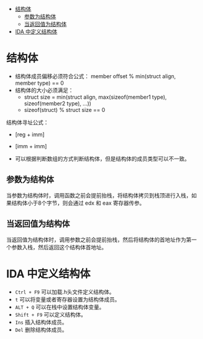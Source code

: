 
<!-- @import "[TOC]" {cmd="toc" depthFrom=1 depthTo=6 orderedList=false} -->

<!-- code_chunk_output -->

- [结构体](#结构体)
  - [参数为结构体](#参数为结构体)
  - [当返回值为结构体](#当返回值为结构体)
- [IDA 中定义结构体](#ida-中定义结构体)

<!-- /code_chunk_output -->


# 结构体

* 结构体成员偏移必须符合公式： member offset % min(struct align, member type) == 0
* 结构体的大小必须满足： 
  * struct size = min(struct align, max(sizeof(member1 type), sizeof(member2 type), ...))
  * sizeof(struct) % struct size == 0

结构体寻址公式：
  * [reg + imm]
  * [imm + imm]

* 可以根据判断数组的方式判断结构体，但是结构体的成员类型可以不一致。

## 参数为结构体

当参数为结构体时，调用函数之前会提前抬栈，将结构体拷贝到栈顶进行入栈，如果结构体小于8个字节，则会通过 edx 和 eax 寄存器传参。

## 当返回值为结构体

当返回值为结构体时，调用参数之前会提前抬栈，然后将结构体的首地址作为第一个参数入栈，然后返回这个结构体首地址。

# IDA 中定义结构体

* `Ctrl + F9` 可以加载.h头文件定义结构体。
* `t` 可以将变量或者寄存器设置为结构体成员。
* `ALT + Q` 可以在栈中设置结构体变量。
* `Shift + F9` 可以定义结构体。
* `Ins` 插入结构体成员。
* `Del` 删除结构体成员。